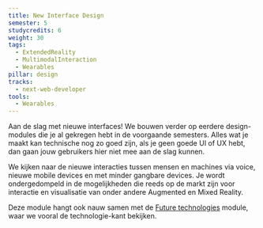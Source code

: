 ```yaml
---
title: New Interface Design
semester: 5
studycredits: 6
weight: 30
tags:
  - ExtendedReality
  - MultimodalInteraction
  - Wearables
pillar: design
tracks:
  - next-web-developer
tools:
  - Wearables
---
```


Aan de slag met nieuwe interfaces! We bouwen verder op eerdere design-modules die je al gekregen hebt in de voorgaande semesters. Alles wat je maakt kan technische nog zo goed zijn, als je geen goede UI of UX hebt, dan gaan jouw gebruikers hier niet mee aan de slag kunnen.

We kijken naar de nieuwe interacties tussen mensen en machines via voice, nieuwe mobile devices en met minder gangbare devices.
Je wordt ondergedompeld in de mogelijkheden die reeds op de markt zijn voor interactie en visualisatie van onder andere Augmented en Mixed Reality.

Deze module hangt ook nauw samen met de [Future technologies](/programma/future-technologies) module, waar we vooral de technologie-kant bekijken.
